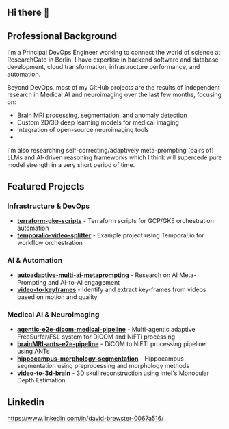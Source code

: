 ## Hi there 👋

## Professional Background
I'm a Principal DevOps Engineer working to connect the world of science at ResearchGate in Berlin. I have expertise in backend software and database development, cloud transformation, infrastructure performance, and automation. 

Beyond DevOps, most of my GitHub projects are the results of independent research in Medical AI and neuroimaging over the last few months, focusing on:
- Brain MRI processing, segmentation, and anomaly detection
- Custom 2D/3D deep learning models for medical imaging
- Integration of open-source neuroimaging tools
- 
I'm also researching self-correcting/adaptively meta-prompting (pairs of) LLMs and AI-driven reasoning frameworks which I think will supercede pure model strength in a very short period of time.

## Featured Projects

### Infrastructure & DevOps
- **[terraform-gke-scripts](https://github.com/davidj-brewster/terraform-gke-scripts)** - Terraform scripts for GCP/GKE orchestration automation
- **[temporalio-video-splitter](https://github.com/davidj-brewster/temporalio-video-splitter)** - Example project using Temporal.io for workflow orchestration

### AI & Automation
- **[autoadaptive-multi-ai-metaprompting](https://github.com/davidj-brewster/autoadaptive-multi-ai-metaprompting)** - Research on AI Meta-Prompting and AI-to-AI engagement
- **[video-to-keyframes](https://github.com/davidj-brewster/video-to-keyframes)** - Identify and extract key-frames from videos based on motion and quality

### Medical AI & Neuroimaging
- **[agentic-e2e-dicom-medical-pipeline](https://github.com/davidj-brewster/agentic-e2e-dicom-medical-pipeline)** - Multi-agentic adaptive FreeSurfer/FSL system for DiCOM and NiFTi processing
- **[brainMRI-ants-e2e-pipeline](https://github.com/davidj-brewster/brainMRI-ants-e2e-pipeline)** - DiCOM to NiFTI processing pipeline using ANTs
- **[hippocampus-morphology-segmentation](https://github.com/davidj-brewster/hippocampus-morphology-segmentation)** - Hippocampus segmentation using preprocessing and morphology methods
- **[video-to-3d-brain](https://github.com/davidj-brewster/video-to-3d-brain)** - 3D skull reconstruction using Intel's Monocular Depth Estimation

## Linkedin

https://www.linkedin.com/in/david-brewster-0067a516/
